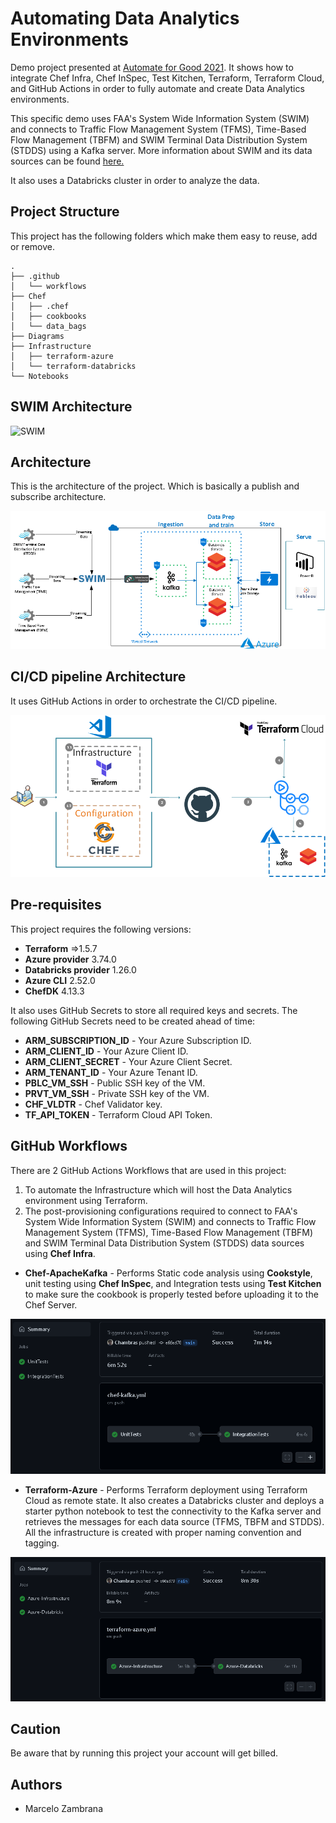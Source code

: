 
# Automating Data Analytics Environments

Demo project presented at [Automate for Good 2021](https://chef-hackathon.devpost.com/).
It shows how to integrate Chef Infra, Chef InSpec, Test Kitchen, Terraform, Terraform Cloud, and GitHub Actions in order to fully automate and create Data Analytics environments.

This specific demo uses FAA's System Wide Information System (SWIM) and connects to Traffic Flow Management System (TFMS), Time-Based Flow Management (TBFM) and SWIM Terminal Data Distribution System (STDDS) using a Kafka server.
More information about SWIM and its data sources can be found [here.](https://www.faa.gov/air_traffic/technology/swim/)

It also uses a Databricks cluster in order to analyze the data.

## Project Structure

This project has the following folders which make them easy to reuse, add or remove.

```ssh
.
├── .github
│   └── workflows
├── Chef
│   ├── .chef
│   ├── cookbooks
│   └── data_bags
├── Diagrams
├── Infrastructure
│   ├── terraform-azure
│   └── terraform-databricks
└── Notebooks
```

## SWIM Architecture

![SWIM](https://www.aviationtoday.com/wp-content/uploads/2015/10/FAA20SWIM.png)

## Architecture

This is the architecture of the project. Which is basically a publish and subscribe architecture.

![Architecture](Diagrams/Architecture.png)

## CI/CD pipeline Architecture

It uses GitHub Actions in order to orchestrate the CI/CD pipeline.

![CI/CD](Diagrams/CICDArchitecture.png)

## Pre-requisites

This project requires the following versions:

- **Terraform** =>1.5.7
- **Azure provider** 3.74.0
- **Databricks provider** 1.26.0
- **Azure CLI** 2.52.0
- **ChefDK** 4.13.3

It also uses GitHub Secrets to store all required keys and secrets. The following GitHub Secrets need to be created ahead of time:

- **ARM_SUBSCRIPTION_ID** - Your Azure Subscription ID.
- **ARM_CLIENT_ID** - Your Azure Client ID.
- **ARM_CLIENT_SECRET** - Your Azure Client Secret.
- **ARM_TENANT_ID** - Your Azure Tenant ID.
- **PBLC_VM_SSH** - Public SSH key of the VM.
- **PRVT_VM_SSH** - Private SSH key of the VM.
- **CHF_VLDTR** - Chef Validator key.
- **TF_API_TOKEN** - Terraform Cloud API Token.

## GitHub Workflows

There are 2 GitHub Actions Workflows that are used in this project:

1. To automate the Infrastructure which will host the Data Analytics environment using Terraform.
2. The post-provisioning configurations required to connect to FAA's System Wide Information System (SWIM) and connects to Traffic Flow Management System (TFMS), Time-Based Flow Management (TBFM) and SWIM Terminal Data Distribution System (STDDS) data sources using **Chef Infra**.

- **Chef-ApacheKafka** - Performs Static code analysis using **Cookstyle**, unit testing using **Chef InSpec**, and Integration tests using **Test Kitchen** to make sure the cookbook is properly tested before uploading it to the Chef Server.

![Chef-ApacheKafka](Diagrams/Chef-ApacheKafka.png)

- **Terraform-Azure** - Performs Terraform deployment using Terraform Cloud as remote state. It also creates a Databricks cluster and deploys a starter python notebook to test the connectivity to the Kafka server and retrieves the messages for each data source (TFMS, TBFM and STDDS). All the infrastructure is created with proper naming convention and tagging.

![Terraform-Azure](Diagrams/Terraform-Azure.png)

## Caution

Be aware that by running this project your account will get billed.

## Authors

- Marcelo Zambrana
